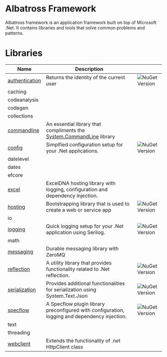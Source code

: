 # Albatross Framework
Albatross framework is an application framework built on top of Microsoft .Net.  It contains libraries and tools that solve common problems and patterns.

# Libraries
|Name|Description||
|-|-|-|
|[authentication](./authentication/Albatross.Authentication/)|Returns the identity of the current user|![NuGet Version](https://img.shields.io/nuget/v/Albatross.Authentication)|
|caching|||
|codeanalysis|||
|codegen|||
|collections|||
|[commandline](./commandline/Albatross.CommandLine)|An essential library that compliments the [System.CommandLine](https://learn.microsoft.com/en-us/dotnet/standard/commandline/) library||
|[config](./config/Albatross.Config)|Simplfied configuration setup for your .Net applications.|![NuGet Version](https://img.shields.io/nuget/v/Albatross.Config)|
|datelevel|||
|dates|||
|efcore|||
|[excel](./excel/Albatross.Hosting.Excel/)|ExcelDNA hosting library with logging, configuration and dependency injection.||
|[hosting](./hosting/Albatross.Hosting/)|Bootstrapping library that is used to create a web or service app|![NuGet Version](https://img.shields.io/nuget/v/Albatross.Hosting)|
|io|||
|[logging](./logging/Albatross.Logging)|Quick logging setup for your .Net application using Serilog.|![NuGet Version](https://img.shields.io/nuget/v/Albatross.Logging)|
|math|||
|[messaging](./messaging/Albatross.Messaging)|Durable messaging library with ZeroMQ||
|[reflection](./reflection/Albatross.Reflection/)|A utility library that provides functionality related to .Net reflection.|![NuGet Version](https://img.shields.io/nuget/v/Albatross.Reflection)|
|[serialization](./serialization/Albatross.Serialization/)|Provides additional functionalities for serialization using System.Text.Json|![NuGet Version](https://img.shields.io/nuget/v/Albatross.Serialization)|
|[specflow](./testing/Albatross.SpecFlowPlugin//)|A Specflow plugin library preconfigured with configuration, logging and dependency injection.|![NuGet Version](https://img.shields.io/nuget/v/Albatross.SpecFlowPlugin)|
|text|||
|threading|||
|[webclient](./webclient/Albatross.WebClient/)|Extends the functionality of .net HttpClient class||
